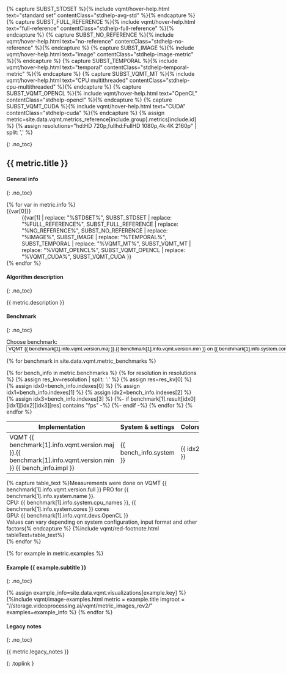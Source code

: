 {% capture SUBST_STDSET %}{% include vqmt/hover-help.html text="standard set" contentClass="stdhelp-avg-std" %}{% endcapture %}
{% capture SUBST_FULL_REFERENCE %}{% include vqmt/hover-help.html text="full-reference" contentClass="stdhelp-full-reference" %}{% endcapture %}
{% capture SUBST_NO_REFERENCE %}{% include vqmt/hover-help.html text="no-reference" contentClass="stdhelp-no-reference" %}{% endcapture %}
{% capture SUBST_IMAGE %}{% include vqmt/hover-help.html text="image" contentClass="stdhelp-image-metric" %}{% endcapture %}
{% capture SUBST_TEMPORAL %}{% include vqmt/hover-help.html text="temporal" contentClass="stdhelp-temporal-metric" %}{% endcapture %}
{% capture SUBST_VQMT_MT %}{% include vqmt/hover-help.html text="CPU multithreaded" contentClass="stdhelp-cpu-multithreaded" %}{% endcapture %}
{% capture SUBST_VQMT_OPENCL %}{% include vqmt/hover-help.html text="OpenCL" contentClass="stdhelp-opencl" %}{% endcapture %}
{% capture SUBST_VQMT_CUDA %}{% include vqmt/hover-help.html text="CUDA" contentClass="stdhelp-cuda" %}{% endcapture %}
{% assign metric=site.data.vqmt.metrics_reference[include.group].metrics[include.id] %}
{% assign resolutions="hd:HD 720p,fullhd:FullHD 1080p,4k:4K 2160p" | split: ',' %}

<a name="{{ include.id }}" id="{{ include.id }}"></a>
{: .no_toc}
## {{ metric.title }}

#### General info
{: .no_toc}

<dl class="properties">
{% for var in metric.info %}
<dt>{{var[0]}}</dt>
<dd markdown="1">{{var[1] | replace: "%STDSET%", SUBST_STDSET | replace: "%FULL_REFERENCE%", SUBST_FULL_REFERENCE | replace: "%NO_REFERENCE%", SUBST_NO_REFERENCE | replace: "%IMAGE%", SUBST_IMAGE | replace: "%TEMPORAL%", SUBST_TEMPORAL | replace: "%VQMT_MT%", SUBST_VQMT_MT | replace: "%VQMT_OPENCL%", SUBST_VQMT_OPENCL  | replace: "%VQMT_CUDA%", SUBST_VQMT_CUDA }}</dd>
{% endfor %}
</dl>

#### Algorithm description
{: .no_toc}

{{ metric.description }}

#### Benchmark
{: .no_toc}

<div class="benchmark-choose">
  Choose benchmark:
  <select class="benchmark-choose" metric="{{ include.id }}">
{% for benchmark in site.data.vqmt.metric_benchmarks %}  	
    <option value="{{ benchmark[0] }}"{% if benchmark[0]==site.data.vqmt.actual_info.default_benchmark %} selected{% endif %}>VQMT {{ benchmark[1].info.vqmt.version.maj }}.{{ benchmark[1].info.vqmt.version.min }} on {{ benchmark[1].info.system.cores }} cores, GPU: {{ benchmark[1].info.vqmt.devs.OpenCL }}</option>
{% endfor %}
  </select>
</div>

{% for benchmark in site.data.vqmt.metric_benchmarks %}
<div benchmark_name="{{ benchmark[0] }}" class="benchmark-table{% if benchmark[0]==site.data.vqmt.actual_info.default_benchmark %} selected{% endif %}" formetric="{{ include.id }}">
<table class="table-info table-striped">
  <thead>
    <tr>
      <th>Implementation <span class="red-foot-note"></span></th>
      <th>System &amp; settings</th>
      <th>Colors</th>
      <th>Resolution</th>
      <th>FPS</th>
      <th>Sec. per frame</th>
    </tr>
  </thead>
  <tbody>
{% for bench_info in metric.benchmarks %}
{% for resolution in resolutions %}
	{% assign res_kv=resolution | split: ':' %}
	{% assign res=res_kv[0] %}
	{% assign idx0=bench_info.indexes[0] %}
	{% assign idx1=bench_info.indexes[1] %}
	{% assign idx2=bench_info.indexes[2] %}
	{% assign idx3=bench_info.indexes[3] %}
	{%- if benchmark[1].result[idx0][idx1][idx2][idx3][res] contains "fps" -%}
	    <tr>
	      <td>VQMT {{ benchmark[1].info.vqmt.version.maj }}.{{ benchmark[1].info.vqmt.version.min }} {{ bench_info.impl }}</td>
	      <td>{{ bench_info.system }}</td>
	      <td>{{ idx2 }}</td>
	      <td>{{ res_kv[1] }}</td>
	      <td>{{ benchmark[1].result[idx0][idx1][idx2][idx3][res]["fps"] | round: 2 }}</td>
	      <td>{{ benchmark[1].result[idx0][idx1][idx2][idx3][res]["spf"] | round: 3 }}</td>
	    </tr>
	{%- endif -%}
{% endfor %}
{% endfor %}
  </tbody>
</table>
{% capture table_text %}Measurements were done on VQMT {{ benchmark[1].info.vqmt.version.full }} PRO for {{ benchmark[1].info.system.name }}.<br />CPU: {{ benchmark[1].info.system.cpu_names }}, {{ benchmark[1].info.system.cores }} cores<br />GPU: {{ benchmark[1].info.vqmt.devs.OpenCL }}<br />Values can vary depending on system configuration, input format and other factors{% endcapture %}
{%include vqmt/red-footnote.html tableText=table_text%}
</div>
{% endfor %}

{% for example in metric.examples %}
#### Example {{ example.subtitle }}
{: .no_toc}

{% assign example_info=site.data.vqmt.visualizations[example.key] %}
{%include vqmt/image-examples.html
	metric = example.title
	imgroot = "//storage.videoprocessing.ai/vqmt/metric_images_rev2/"
	examples=example_info %}
{% endfor %}

#### Legacy notes
{: .no_toc}

{{ metric.legacy_notes }}

[](#top){: .toplink }